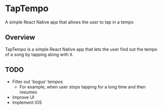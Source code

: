 # TapTempo
A simple React Native app that allows the user to tap in a tempo

## Overview
TapTempo is a simple React Native app that lets the user find out the tempo of a song by tapping along with it.

## TODO
- Filter out 'bogus' tempos
  - For example, when user stops tapping for a long time and then resumes
- Improve UI
- Implement iOS